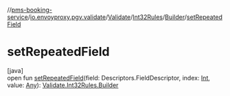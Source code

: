 //[pms-booking-service](../../../../../index.md)/[io.envoyproxy.pgv.validate](../../../index.md)/[Validate](../../index.md)/[Int32Rules](../index.md)/[Builder](index.md)/[setRepeatedField](set-repeated-field.md)

# setRepeatedField

[java]\
open fun [setRepeatedField](set-repeated-field.md)(field: Descriptors.FieldDescriptor, index: [Int](https://kotlinlang.org/api/core/kotlin-stdlib/kotlin/-int/index.html), value: [Any](https://kotlinlang.org/api/core/kotlin-stdlib/kotlin/-any/index.html)): [Validate.Int32Rules.Builder](index.md)